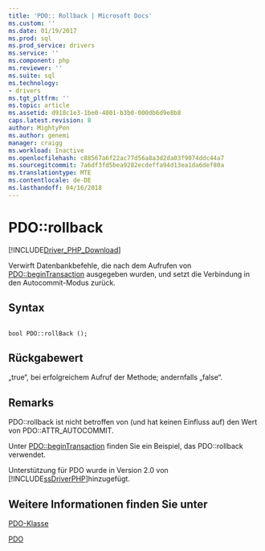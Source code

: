 ```yaml
---
title: 'PDO:: Rollback | Microsoft Docs'
ms.custom: ''
ms.date: 01/19/2017
ms.prod: sql
ms.prod_service: drivers
ms.service: ''
ms.component: php
ms.reviewer: ''
ms.suite: sql
ms.technology:
- drivers
ms.tgt_pltfrm: ''
ms.topic: article
ms.assetid: d918c1e3-1be0-4001-b3b0-000db6d9e8b8
caps.latest.revision: 8
author: MightyPen
ms.author: genemi
manager: craigg
ms.workload: Inactive
ms.openlocfilehash: c88567a6f22ac77d56a8a3d2da03f9074ddc44a7
ms.sourcegitcommit: 7a6df3fd5bea9282ecdeffa94d13ea1da6def80a
ms.translationtype: MTE
ms.contentlocale: de-DE
ms.lasthandoff: 04/16/2018
---
```

# <a name="pdorollback"></a>PDO::rollback
[!INCLUDE[Driver_PHP_Download](../../includes/driver_php_download.md)]

Verwirft Datenbankbefehle, die nach dem Aufrufen von [PDO::beginTransaction](../../connect/php/pdo-begintransaction.md) ausgegeben wurden, und setzt die Verbindung in den Autocommit-Modus zurück.  
  
## <a name="syntax"></a>Syntax  
  
```  
  
bool PDO::rollBack ();  
```  
  
## <a name="return-value"></a>Rückgabewert  
„true“, bei erfolgreichem Aufruf der Methode; andernfalls „false“.  
  
## <a name="remarks"></a>Remarks  
PDO::rollback ist nicht betroffen von (und hat keinen Einfluss auf) den Wert von PDO::ATTR_AUTOCOMMIT.  
  
Unter [PDO::beginTransaction](../../connect/php/pdo-begintransaction.md) finden Sie ein Beispiel, das PDO::rollback verwendet.  
  
Unterstützung für PDO wurde in Version 2.0 von [!INCLUDE[ssDriverPHP](../../includes/ssdriverphp_md.md)]hinzugefügt.  
  
## <a name="see-also"></a>Weitere Informationen finden Sie unter  
[PDO-Klasse](../../connect/php/pdo-class.md)

[PDO](http://php.net/manual/book.pdo.php)  
  
